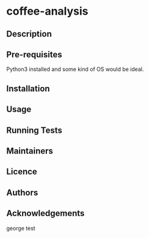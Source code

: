 # coffee-analysis

## Description

## Pre-requisites

Python3 installed and some kind of OS would be ideal.

## Installation

## Usage

## Running Tests

## Maintainers

## Licence

## Authors

## Acknowledgements

george test